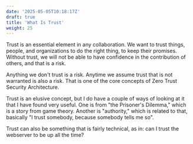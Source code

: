 ```yaml
---
date: '2025-05-05T10:18:17Z'
draft: true
title: 'What Is Trust'
weight: 25
---
```


Trust is an essential element in any collaboration.
We want to trust things, people, and organizations to do the right thing, to keep their promises.
Without trust, we will not be able to have confidence in the contribution of others, and that is a risk.

Anything we don't trust is a risk.
Anytime we assume trust that is not warranted is also a risk.
That is one of the core concepts of Zero Trust Security Architecture.

Trust is an elusive concept, but I do have a couple of ways of looking at it that I have found very useful.
One is from "the Prisoner's Dilemma," which is a story from game theory.
Another is "authority," which is related to that, basically "I trust somebody, because somebody tells me so". 

Trust can also be something that is fairly technical, as in: can I trust the webserver to be up all the time?

